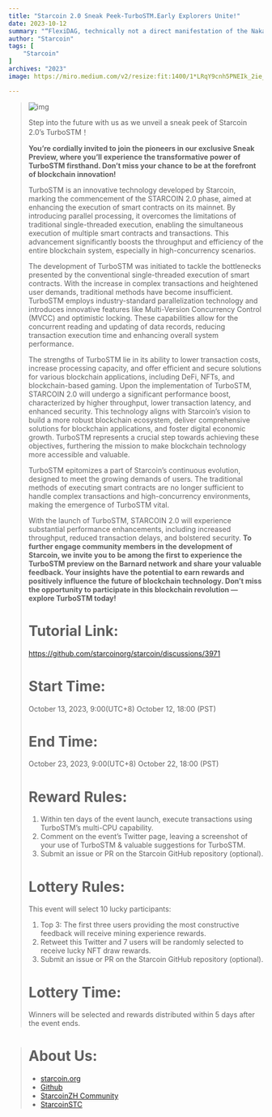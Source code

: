 ```yaml
---
title: "Starcoin 2.0 Sneak Peek-TurboSTM.Early Explorers Unite!"
date: 2023-10-12
summary: "“FlexiDAG, technically not a direct manifestation of the Nakamoto consensus, serves as an intriguing expansion that pushes the..."
author: "Starcoin"
tags: [
    "Starcoin"
]
archives: "2023"
image: https://miro.medium.com/v2/resize:fit:1400/1*LRqY9cnh5PNEIk_2ie_fBA.jpeg

---
```


> ![img](https://miro.medium.com/v2/resize:fit:1400/1*LRqY9cnh5PNEIk_2ie_fBA.jpeg)
>
> Step into the future with us as we unveil a sneak peek of Starcoin 2.0’s TurboSTM！
>
> **You’re cordially invited to join the pioneers in our exclusive Sneak Preview, where you’ll experience the transformative power of TurboSTM firsthand. Don’t miss your chance to be at the forefront of blockchain innovation!**
>
> TurboSTM is an innovative technology developed by Starcoin, marking the commencement of the STARCOIN 2.0 phase, aimed at enhancing the execution of smart contracts on its mainnet. By introducing parallel processing, it overcomes the limitations of traditional single-threaded execution, enabling the simultaneous execution of multiple smart contracts and transactions. This advancement significantly boosts the throughput and efficiency of the entire blockchain system, especially in high-concurrency scenarios.
>
> The development of TurboSTM was initiated to tackle the bottlenecks presented by the conventional single-threaded execution of smart contracts. With the increase in complex transactions and heightened user demands, traditional methods have become insufficient. TurboSTM employs industry-standard parallelization technology and introduces innovative features like Multi-Version Concurrency Control (MVCC) and optimistic locking. These capabilities allow for the concurrent reading and updating of data records, reducing transaction execution time and enhancing overall system performance.
>
> The strengths of TurboSTM lie in its ability to lower transaction costs, increase processing capacity, and offer efficient and secure solutions for various blockchain applications, including DeFi, NFTs, and blockchain-based gaming. Upon the implementation of TurboSTM, STARCOIN 2.0 will undergo a significant performance boost, characterized by higher throughput, lower transaction latency, and enhanced security. This technology aligns with Starcoin’s vision to build a more robust blockchain ecosystem, deliver comprehensive solutions for blockchain applications, and foster digital economic growth. TurboSTM represents a crucial step towards achieving these objectives, furthering the mission to make blockchain technology more accessible and valuable.
>
> TurboSTM epitomizes a part of Starcoin’s continuous evolution, designed to meet the growing demands of users. The traditional methods of executing smart contracts are no longer sufficient to handle complex transactions and high-concurrency environments, making the emergence of TurboSTM vital.
>
> With the launch of TurboSTM, STARCOIN 2.0 will experience substantial performance enhancements, including increased throughput, reduced transaction delays, and bolstered security. **To further engage community members in the development of Starcoin, we invite you to be among the first to experience the TurboSTM preview on the Barnard network and share your valuable feedback. Your insights have the potential to earn rewards and positively influence the future of blockchain technology. Don’t miss the opportunity to participate in this blockchain revolution — explore TurboSTM today!**
>
> # Tutorial Link:
>
> https://github.com/starcoinorg/starcoin/discussions/3971
>
> # Start Time:
>
> October 13, 2023, 9:00(UTC+8) October 12, 18:00 (PST)
>
> # End Time:
>
> October 23, 2023, 9:00(UTC+8) October 22, 18:00 (PST)
>
> # Reward Rules:
>
> 1. Within ten days of the event launch, execute transactions using TurboSTM’s multi-CPU capability.
> 2. Comment on the event’s Twitter page, leaving a screenshot of your use of TurboSTM & valuable suggestions for TurboSTM.
> 3. Submit an issue or PR on the Starcoin GitHub repository (optional).
>
> # Lottery Rules:
>
> This event will select 10 lucky participants:
>
> 1. Top 3: The first three users providing the most constructive feedback will receive mining experience rewards.
> 2. Retweet this Twitter and 7 users will be randomly selected to receive lucky NFT draw rewards.
> 3. Submit an issue or PR on the Starcoin GitHub repository (optional).
>
> # Lottery Time:
>
> Winners will be selected and rewards distributed within 5 days after the event ends.

> # About Us:
>
> - [starcoin.org](https://starcoin.org/)
> - [Github](https://github.com/starcoinorg/starcoin)
> - [StarcoinZH Community](https://t.me/StarcoinZH)
> - [StarcoinSTC](https://t.me/Starcoin_STC)